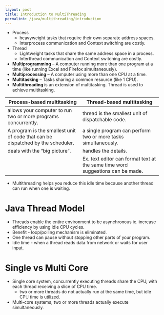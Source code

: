 ```yaml
---
layout: post
title: Introduction to MultiThreading
permalink: /java/multithreading/introduction
---
```



* Process
	- heavyweight tasks that require their own separate address spaces.
	- Interprocess communication and Context switching are costly.
* Thread
	- Lightweight tasks that share the same address space in a process.
	- Interthread communication and Context switching are costly.
* **Multiprogramming** – A computer running more than one program at a time (like running Excel and Firefox simultaneously).
* **Multiprocessing** – A computer using more than one CPU at a time.
* **Multitasking** – Tasks sharing a common resource (like 1 CPU).
* **Multithreading** is an extension of multitasking. Thread is used to achieve multitasking.

|Process-based multitasking|Thread-based multitasking|
|---|---|
|allows your computer to run two or more programs concurrently.|thread is the smallest unit of dispatchable code.
A program is the smallest unit of code that can be dispatched by the scheduler.|a single program can perform two or more tasks simultaneously.|
|deals with the “big picture”.|handles the details.|
||Ex. text editor can format text at the same time word suggestions can be made.|

* Multithreading helps you reduce this idle time because another thread can run when one is waiting.

# Java Thread Model
* Threads enable the entire environment to be asynchronous ie. increase efficiency by using idle CPU cycles.
* Benefit - loop/polling mechanism is eliminated. 
* One thread can pause without stopping other parts of your program. 
* Idle time - when a thread reads data from network or waits for user input.

# Single vs Multi Core
* Single core system, concurrently executing threads share the CPU, with each thread receiving a slice of CPU time.
	- two or more threads do not actually run at the same time, but idle CPU time is utilized.
* Multi-core systems, two or more threads actually execute simultaneously.
